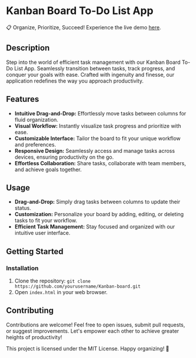 # Kanban Board To-Do List App

📋 Organize, Prioritize, Succeed! Experience the live demo [here](https://ahmed5353.github.io/Kanban-board/).

## Description

Step into the world of efficient task management with our Kanban Board To-Do List App. Seamlessly transition between tasks, track progress, and conquer your goals with ease. Crafted with ingenuity and finesse, our application redefines the way you approach productivity.

## Features

- **Intuitive Drag-and-Drop:** Effortlessly move tasks between columns for fluid organization.
- **Visual Workflow:** Instantly visualize task progress and prioritize with ease.
- **Customizable Interface:** Tailor the board to fit your unique workflow and preferences.
- **Responsive Design:** Seamlessly access and manage tasks across devices, ensuring productivity on the go.
- **Effortless Collaboration:** Share tasks, collaborate with team members, and achieve goals together.

## Usage

- **Drag-and-Drop:** Simply drag tasks between columns to update their status.
- **Customization:** Personalize your board by adding, editing, or deleting tasks to fit your workflow.
- **Efficient Task Management:** Stay focused and organized with our intuitive user interface.

## Getting Started

### Installation

1. Clone the repository: `git clone https://github.com/yourusername/Kanban-board.git`
2. Open `index.html` in your web browser.

## Contributing

Contributions are welcome! Feel free to open issues, submit pull requests, or suggest improvements. Let's empower each other to achieve greater heights of productivity!

This project is licensed under the MIT License. Happy organizing! 🚀

